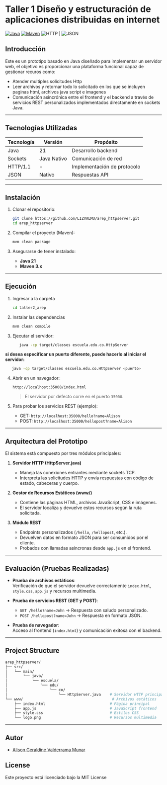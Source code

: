 # Taller 1 Diseño y estructuración de aplicaciones distribuidas en internet

[![Java](https://img.shields.io/badge/Java-21-orange.svg)](https://www.oracle.com/java/technologies/javase/jdk21-archive-downloads.html)
[![Maven](https://img.shields.io/badge/Maven-3.x-blue.svg)](https://maven.apache.org/)
![HTTP](https://img.shields.io/badge/HTTP-1.1-blue) |
![JSON](https://img.shields.io/badge/JSON-Supported-green?logo=json&logoColor=white) 

## Introducción

Este es un prototipo basado en Java diseñado para implementar un servidor web, el objetivo es proporcionar una plataforma funcional capaz de gestionar recuros como: 
- Atender multiples solicitudes Http 
- Leer archivos y retornar todo lo solicitado en los que se incluyen paginas html, archivos java script e imagenes 
- Comunicación asincrónica entre el frontend y el backend a través de servicios REST personalizados implementados directamente en sockets Java.

---

## Tecnologías Utilizadas

| Tecnología      | Versión       | Propósito                   |
|-----------------|---------------|-----------------------------|
| Java            | 21            | Desarrollo backend          |
| Sockets         | Java Nativo   | Comunicación de red         |
| HTTP/1.1        | -             | Implementación de protocolo |
| JSON            | Nativo        | Respuestas API              |

---

## Instalación

1. Clonar el repositorio:
   ```bash
   git clone https://github.com/LIZVALMU/arep_httpserver.git
   cd arep_httpserver
   ```

2. Compilar el proyecto (Maven):
   ```bash
   mvn clean package
   ```

3. Asegurarse de tener instalado:
   - **Java 21**
   - **Maven 3.x**

---

## Ejecución

1. Ingresar a la carpeta 
    ```bash
   cd taller2_arep
   ```
2. Instalar las dependencias
    ```bash
   mvn clean compile
   ```
3. Ejecutar el servidor:
   ```bash
      java -cp target/classes escuela.edu.co.HttpServer
   ```

**si desea especificar un puerto diferente, puede hacerlo al iniciar el servidor:**

```bash
   java -cp target/classes escuela.edu.co.HttpServer <puerto>
```

4. Abrir en un navegador:
   ```
   http://localhost:35000/index.html
   ```

   > El servidor por defecto corre en el puerto `35000`.  

5. Para probar los servicios REST (ejemplo):
   - GET: `http://localhost:35000/hello?name=Alison`
   - POST: `http://localhost:35000/hellopost?name=Alison`

---

## Arquitectura del Prototipo

El sistema está compuesto por tres módulos principales:

1. **Servidor HTTP (HttpServer.java)**  
   - Maneja las conexiones entrantes mediante sockets TCP.  
   - Interpreta las solicitudes HTTP y envía respuestas con código de estado, cabeceras y cuerpo.  

2. **Gestor de Recursos Estáticos (www/)**  
   - Contiene las páginas HTML, archivos JavaScript, CSS e imágenes.  
   - El servidor localiza y devuelve estos recursos según la ruta solicitada.  

3. **Módulo REST**  
   - Endpoints personalizados (`/hello`, `/hellopost`, etc.).  
   - Devuelven datos en formato JSON para ser consumidos por el cliente.  
   - Probados con llamadas asíncronas desde `app.js` en el frontend.  

---

## Evaluación (Pruebas Realizadas)

- **Prueba de archivos estáticos**:  
  Verificación de que el servidor devuelve correctamente `index.html`, `style.css`, `app.js` y recursos multimedia.  

- **Prueba de servicios REST (GET y POST)**:  
  - `GET /hello?name=John` → Respuesta con saludo personalizado.  
  - `POST /hellopost?name=John` → Respuesta en formato JSON.  

- **Prueba de navegador**:  
  Acceso al frontend (`index.html`) y comunicación exitosa con el backend.

---

## Project Structure

```bash
arep_httpserver/
├── src/
│   └── main/
│       └── java/
│           └── escuela/
│               └── edu/
│                   └── co/
│                       └── HttpServer.java    # Servidor HTTP principal
└── www/                                        # Archivos estáticos
    ├── index.html                             # Página principal
    ├── app.js                                 # JavaScript frontend
    ├── style.css                              # Estilos CSS
    └── logo.png                               # Recursos multimedia
```
---

## Autor

- [Alison Geraldine Valderrama Munar](https://github.com/alisongvalderrama)

## License
Este proyecto está licenciado bajo la MIT License
